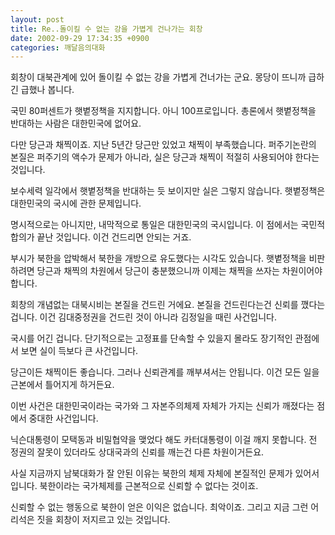 ```yaml
---
layout: post
title: Re..돌이킬 수 없는 강을 가볍게 건나가는 회창
date: 2002-09-29 17:34:35 +0900
categories: 깨달음의대화
---
```

회창이 대북관계에 있어 돌이킬 수 없는 강을 가볍게 건너가는 군요. 몽당이 뜨니까 급하긴 급했나 봅니다.
  

  
국민 80퍼센트가 햇볕정책을 지지합니다. 아니 100프로입니다. 총론에서 햇볕정책을 반대하는 사람은 대한민국에 없어요.
  

  
다만 당근과 채찍이죠. 지난 5년간 당근만 있었고 채찍이 부족했습니다. 퍼주기논란의 본질은 퍼주기의 액수가 문제가 아니라, 실은 당근과 채찍이 적절히 사용되어야 한다는 것입니다.
  

  
보수세력 일각에서 햇볕정책을 반대하는 듯 보이지만 실은 그렇지 않습니다. 햇볕정책은 대한민국의 국시에 관한 문제입니다.
  

  
명시적으로는 아니지만, 내막적으로 통일은 대한민국의 국시입니다. 이 점에서는 국민적 합의가 끝난 것입니다. 이건 건드리면 안되는 거죠.
  

  
부시가 북한을 압박해서 북한을 개방으로 유도했다는 시각도 있습니다. 햇볕정책을 비판하려면 당근과 채찍의 차원에서 당근이 충분했으니까 이제는 채찍을 쓰자는 차원이어야 합니다.
  

  
회창의 개념없는 대북시비는 본질을 건드린 거에요. 본질을 건드린다는건 신뢰를 깼다는 겁니다. 이건 김대중정권을 건드린 것이 아니라 김정일을 때린 사건입니다.
  

  
국시를 어긴 겁니다. 단기적으로는 고정표를 단속할 수 있을지 몰라도 장기적인 관점에서 보면 실이 득보다 큰 사건입니다.
  

  
당근이든 채찍이든 좋습니다. 그러나 신뢰관계를 깨부셔서는 안됩니다. 이건 모든 일을 근본에서 틀어지게 하거든요.
  

  
이번 사건은 대한민국이라는 국가와 그 자본주의체제 자체가 가지는 신뢰가 깨졌다는 점에서 중대한 사건입니다.
  

  
닉슨대통령이 모택동과 비밀협약을 맺었다 해도 카터대통령이 이걸 깨지 못합니다. 전 정권의 잘못이 있더라도 상대국과의 신뢰를 깨는건 다른 차원이거든요.
  

  
사실 지금까지 남북대화가 잘 안된 이유는 북한의 체제 자체에 본질적인 문제가 있어서입니다. 북한이라는 국가체제를 근본적으로 신뢰할 수 없다는 것이죠.
  

  
신뢰할 수 없는 행동으로 북한이 얻은 이익은 없습니다. 최악이죠. 그리고 지금 그런 어리석은 짓을 회창이 저지르고 있는 것입니다.